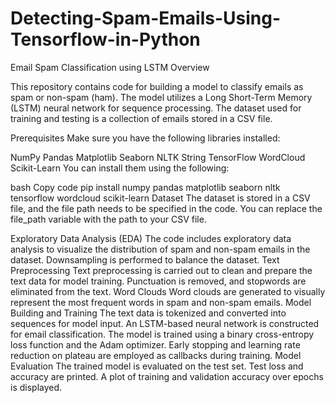 # Detecting-Spam-Emails-Using-Tensorflow-in-Python



Email Spam Classification using LSTM
Overview


This repository contains code for building a model to classify emails as spam or non-spam (ham). The model utilizes a Long Short-Term Memory (LSTM) neural network for sequence processing. The dataset used for training and testing is a collection of emails stored in a CSV file.

Prerequisites
Make sure you have the following libraries installed:

NumPy
Pandas
Matplotlib
Seaborn
NLTK
String
TensorFlow
WordCloud
Scikit-Learn
You can install them using the following:

bash
Copy code
pip install numpy pandas matplotlib seaborn nltk tensorflow wordcloud scikit-learn
Dataset
The dataset is stored in a CSV file, and the file path needs to be specified in the code. You can replace the file_path variable with the path to your CSV file.

Exploratory Data Analysis (EDA)
The code includes exploratory data analysis to visualize the distribution of spam and non-spam emails in the dataset.
Downsampling is performed to balance the dataset.
Text Preprocessing
Text preprocessing is carried out to clean and prepare the text data for model training.
Punctuation is removed, and stopwords are eliminated from the text.
Word Clouds
Word clouds are generated to visually represent the most frequent words in spam and non-spam emails.
Model Building and Training
The text data is tokenized and converted into sequences for model input.
An LSTM-based neural network is constructed for email classification.
The model is trained using a binary cross-entropy loss function and the Adam optimizer.
Early stopping and learning rate reduction on plateau are employed as callbacks during training.
Model Evaluation
The trained model is evaluated on the test set.
Test loss and accuracy are printed.
A plot of training and validation accuracy over epochs is displayed.
